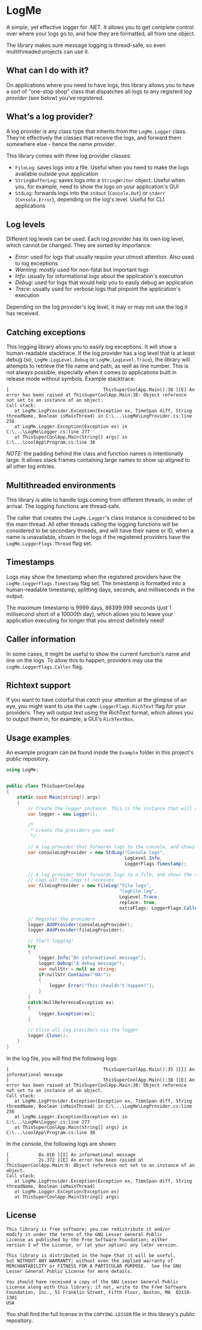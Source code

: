 # LogMe

A simple, yet effective logger for .NET. It allows you to get complete control over where your logs go to, and how they are formatted, all from one object.

The library makes sure message logging is thread-safe, so even multithreaded projects can use it.


## What can I do with it?

On applications where you need to have logs, this library allows you to have a sort of "one-stop shop" class that dispatches all logs to any registerd *log provider* (see below) you've registered.


## What's a log provider?

A log provider is any class type that inherits from the `LogMe.Logger` class. They're effectively the classes that receive the logs, and forward them somewhere else - hence the name *provider*.

This library comes with three log provider classes:

- `FileLog`: saves logs into a file. Useful when you need to make the logs available outside your application
- `StringBufferLog`: saves logs into a `StringWriter` object. Useful when you, for example, need to show the logs on your application's GUI
- `StdLog`: forwards logs into the `stdout` (`Console.Out`) or `stderr` (`Console.Error`), depending on the log's level. Useful for CLI applications


## Log levels

Different log levels can be used. Each log provider has its own log level, which cannot be changed. They are sorted by importance:

- *Error*: used for logs that usually require your utmost attention. Also used to log exceptions
- *Warning*: mostly used for non-fatal but important logs
- *Info*: usually for informational logs about the application's execution
- *Debug*: used for logs that would help you to easily debug an application
- *Trace*: usually used for verbose logs that pinpoint the application's execution

Depending on the log provider's log level, it may or may not use the log it has received.


## Catching exceptions

This logging library allows you to easily log exceptions. It will show a human-readable stacktrace. If the log provider has a log level that is at least debug (so, `LogMe.LogLevel.Debug` or `LogMe.LogLevel.Trace`), the library will attempts to retrieve the file name and path, as well as line number. This is not always possible, especially when it comes to applications built in release mode without symbols. Example stacktrace:

```
[                                   ThisSuperCoolApp.Main():38 ][E] An error has been raised at ThisSuperCoolApp.Main:38: Object reference not set to an instance of an object.
Call stack:
   at LogMe.LogProvider.Exception(Exception ex, TimeSpan diff, String threadName, Boolean isMainThread) in C:\...\LogMe\LogProvider.cs:line 256
   at LogMe.Logger.Exception(Exception ex) in C:\...\LogMe\Logger.cs:line 277
   at ThisSuperCoolApp.Main(String[] args) in C:\...\coolApp\Program.cs:line 38

```

*NOTE:* the padding behind the class and function names is intentionally large. It allows stack frames containing large names to show up aligned to all other log entries.


## Multithreaded environments

This library is able to handle logs coming from different threads, in order of arrival. The logging functions are thread-safe.

The caller that creates the `LogMe.Logger`'s class instance is considered to be the main thread. All other threads calling the logging functions will be considered to be secondary threads, and will have their name or ID, when a name is unavailable, shown in the logs if the registered providers have the `LogMe.LoggerFlags.Thread` flag set.


## Timestamps

Logs may show the timestamp when the registered providers have the `LogMe.LoggerFlags.Timestamp` flag set. The timestamp is formatted into a human-readable timestamp, splitting days, seconds, and milliseconds in the output.

The maximum timestamp is 9999 days, 86399.999 seconds (just 1 millisecond short of a 10000th day), which allows you to leave your application executing for longer that you almost definitely need!


## Caller information

In some cases, it might be useful to show the current function's name and line on the logs. To allow this to happen, providers may use the `LogMe.LoggerFlags.Caller` flag.


## Richtext support

If you want to have colorful that catch your attention at the glimpse of an eye, you might want to use the `LogMe.LoggerFlags.RichText` flag for your providers. They will output text using the RichText format, which allows you to output them in, for example, a GUI's `RichTextBox`.


## Usage examples

An example program can be found inside the `Example` folder in this project's public repository.

```csharp
using LogMe;


public class ThisSuperCoolApp
{
    static void Main(string[] args)
    {
        // Create the logger instance. This is the instance that will receive all logs and dispatch them
        var logger = new Logger();

        /*
		 * Create the providers you need
		 */

        // A log provider that forwards logs to the console, and shows the logs' timestamps. Max level is information
        var consoleLogProvider = new StdLog("Console logs",
                                            LogLevel.Info,
                                            LoggerFlags.Timestamp);

        // A log provider that forwards logs to a file, and shows the thread's information, as well as the caller's information
        // Logs all the logs it receives
        var fileLogProvider = new FileLog("File logs",
                                          "logFile.log",
                                          LogLevel.Trace,
                                          replace: true,
                                          extraFlags: LoggerFlags.Caller | LoggerFlags.Thread);

        // Register the providers
        logger.AddProvider(consoleLogProvider);
        logger.AddProvider(fileLogProvider);

        // Start logging!
        try
        {
            logger.Info("An informational message");
            logger.Debug("A debug message");
            var nullStr = null as string;
            if(nullStr.Contains("HA!"))
            {
                logger.Error("This shouldn't happen!");
            }
        }
        catch(NullReferenceException ex)
        {
            logger.Exception(ex);
        }

        // Close all log providers via the logger
        logger.Close();
    }
}
```

In the log file, you will find the following logs:

```
[                                   ThisSuperCoolApp.Main():35 ][I] An informational message
[                                   ThisSuperCoolApp.Main():38 ][E] An error has been raised at ThisSuperCoolApp.Main:38: Object reference not set to an instance of an object.
Call stack:
   at LogMe.LogProvider.Exception(Exception ex, TimeSpan diff, String threadName, Boolean isMainThread) in C:\...\LogMe\LogProvider.cs:line 256
   at LogMe.Logger.Exception(Exception ex) in C:\...\LogMe\Logger.cs:line 277
   at ThisSuperCoolApp.Main(String[] args) in C:\...\coolApp\Program.cs:line 38

```

In the console, the following logs are shown:

```
[           0s.016 ][I] An informational message
[           2s.372 ][E] An error has been raised at ThisSuperCoolApp.Main:0: Object reference not set to an instance of an object.
Call stack:
   at LogMe.LogProvider.Exception(Exception ex, TimeSpan diff, String threadName, Boolean isMainThread)
   at LogMe.Logger.Exception(Exception ex)
   at ThisSuperCoolApp.Main(String[] args)
```


## License

```
This library is free software; you can redistribute it and/or
modify it under the terms of the GNU Lesser General Public
License as published by the Free Software Foundation; either
version 3 of the License, or (at your option) any later version.

This library is distributed in the hope that it will be useful,
but WITHOUT ANY WARRANTY; without even the implied warranty of
MERCHANTABILITY or FITNESS FOR A PARTICULAR PURPOSE.  See the GNU
Lesser General Public License for more details.

You should have received a copy of the GNU Lesser General Public
License along with this library; if not, write to the Free Software
Foundation, Inc., 51 Franklin Street, Fifth Floor, Boston, MA  02110-1301
USA
```

You shall find the full license in the `COPYING.LESSER` file in this library's public repository.
